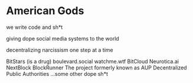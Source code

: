 # American Gods

we write code and sh*t

giving dope social media systems to the world

decentralizing narcissism one step at a time

BitStars (is a drug)
boulevard.social
watchme.wtf
BitCloud
Neurotica.ai
NextBlock
BlockRunner
The project formerly known as AUP
Decentralized Public Authorities
...some other dope sh*t
